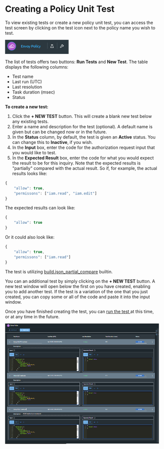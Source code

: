 # Creating a Policy Unit Test

To view existing tests or create a new policy unit test, you can access the test screen by clicking on the test icon next to the policy name you wish to test.

![Beside the policy name: test icon and project settings icon](../../.gitbook/assets/policytestingicon.png)

The list of tests offers two buttons: **Run Tests** and **New Test**. The table displays the following columns:

* Test name
* Last run \(UTC\)
* Last resolution
* Task duration \(msec\)
* Status

**To create a new test:**

1. Click the **+ NEW TEST** button. This will create a blank new test below any existing tests.
2. Enter a name and description for the test \(optional\). A default name is given but can be changed now or in the future.
3. In the **Status** column, by default, the test is given an **Active** status. You can change this to **Inactive**, if you wish.
4. In the **Input** box, enter the code for the authorization request input that you would like to test.
5. In the **Expected Result** box, enter the code for what you would expect the result to be for this inquiry. Note that the expected results is "partially" compared with the actual result. So if, for example, the actual results looks like:

```javascript
{
    "allow": true,
    "permissons": ["iam.read", "iam.edit"]
}
```

 The expected results can look like:

```javascript
{
    "allow": true
}
```

Or it could also look like:

```javascript
{
    "allow": true,
    "permissons": ["iam.read"]
}
```

The test is utilizing [build.json\_partial\_compare](../../library/built-in-functions/build.json_partial_compare.md) builtin.

You can an additional test by simply clicking on the **+ NEW TEST** button. A new test window will open below the first on you have created, enabling you to add another test. If the test is a variation of the one that you just created, you can copy some or all of the code and paste it into the input window.

Once you have finished creating the test, you can [run the test ](running-a-policy-unit-test.md)at this time, or at any time in the future.

![Policy testing screen \(showing 3 tests\)](../../.gitbook/assets/image%20%286%29.png)

